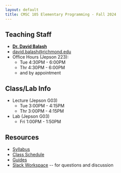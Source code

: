 ```yaml
---
layout: default
title: CMSC 105 Elementary Programming - Fall 2024
---
```

## Teaching Staff
<div class="wrapper" markdown="0">
    <div class="footer-col-wrapper">
        <div class="footer-col two-col-1">
            <ul class="contact-list">
                <li><b><a href="https://cs.richmond.edu/faculty/dbalash/">Dr. David Balash</a></b></li>
                <li><a href="mailto:david.balash@richmond.edu">david.balash@richmond.edu</a></li>
                <li>Office Hours (Jepson 223):
                    <ul>
                        <li>Tue 4:30PM - 6:00PM</li>
                        <li>Thr 4:30PM - 6:00PM</li>
                        <li>and by appointment</li> 
                    </ul>
                </li>
            </ul>
        </div>    
    </div>
</div>


## Class/Lab Info
* Lecture (Jepson G03)
  * Tue 3:00PM - 4:15PM
  * Thr 3:00PM - 4:15PM
* Lab (Jepson G03)
  * Fri 1:00PM - 1:50PM



## Resources

* [Syllabus](/syllabus.html)
* [Class Schedule](/schedule.html)
* [Guides](/guides)
* [Slack Workspace](https://cmsc150-f24.slack.com) -- for questions and discussion

